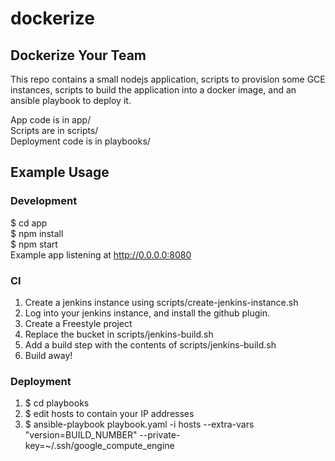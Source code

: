 # dockerize


## Dockerize Your Team

This repo contains a small nodejs application, scripts to provision some GCE instances,
scripts to build the application into a docker image, and an ansible playbook
to deploy it.

App code is in app/  
Scripts are in scripts/  
Deployment code is in playbooks/  

## Example Usage

### Development  
$ cd app  
$ npm install  
$ npm start  
Example app listening at http://0.0.0.0:8080

### CI
1. Create a jenkins instance using scripts/create-jenkins-instance.sh  
2. Log into your jenkins instance, and install the github plugin.  
3. Create a Freestyle project  
4. Replace the bucket in scripts/jenkins-build.sh
5. Add a build step with the contents of scripts/jenkins-build.sh  
6. Build away!  

### Deployment
1. $ cd playbooks  
2. $ edit hosts to contain your IP addresses
3. $ ansible-playbook playbook.yaml -i hosts --extra-vars "version=BUILD_NUMBER" --private-key=~/.ssh/google_compute_engine

